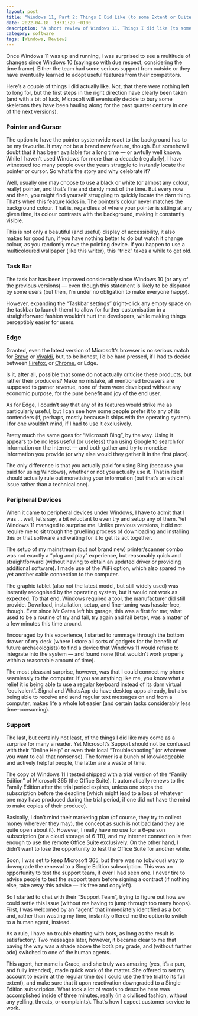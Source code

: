 ```yaml
---
layout: post
title: "Windows 11, Part 2: Things I Did Like (to some Extent or Quite a Lot)"
date: 2022-04-18  13:31:29 +0100
description: "A short review of Windows 11. Things I did like (to some extent or quite a lot): Accessible Pointer, Task Bar, Edge, Peripheral Devices, Support"
category: software
tags: [Windows, Review]
---
```


<p>Once Windows 11 was up and running, I was surprised to see a multitude of changes since Windows 10 (saying so with due respect, considering the time frame). Either the team had some serious support from outside or they have eventually learned to adopt useful features from their competitors.</p>

<p>Here&#8217;s a couple of things I did actually like. Not, that there were nothing left to long for, but the first steps in the right direction have clearly been taken (and with a bit of luck, Microsoft will eventually decide to bury some skeletons they have been hauling along for the past quarter century in one of the next versions).</p>
<!--more-->
<h3>Pointer and Cursor</h3>

<p>The option to have the pointer systemwide react to the background has to be my favourite. It may not be a brand new feature, though. But somehow I doubt that it has been available for a long time &#8212; or awfully well known. While I haven&#8217;t used Windows for more than a decade (regularly), I have witnessed too many people over the years struggle to instantly locate the pointer or cursor. So what&#8217;s the story and why celebrate it?</p>

<p>Well, usually one may choose to use a black or white (or almost any colour, really) pointer, and that&#8217;s fine and dandy most of the time. But every now and then, you might find yourself struggling to quickly locate the darn thing. That&#8217;s when this feature kicks in. The pointer&#8217;s colour never matches the background colour. That is, regardless of where your pointer is sitting at any given time, its colour contrasts with the background, making it constantly visible.</p>

<p>This is not only a beautiful (and useful) display of accessibility, it also makes for good fun, if you have nothing better to do but watch it change colour, as you randomly move the pointing device. If you happen to use a multicoloured wallpaper (like this writer), this &#8220;trick&#8221; takes a while to get old.</p>

<h3>Task Bar</h3>

<p>The task bar has been improved considerably since Windows 10 (or any of the previous versions) &#8212; even though this statement is likely to be disputed by some users (but then, I&#8217;m under no obligation to make everyone happy).</p>

<p>However, expanding the &#8220;Taskbar settings&#8221; (right&#8211;click any empty space on the taskbar to launch them) to allow for further customisation in a straightforward fashion wouldn&#8217;t hurt the developers, while making things perceptibly easier for users.</p>

<h3>Edge</h3>

<p>Granted, even the latest version of Microsoft&#8217;s browser is no serious match for <a rel="external" title="go to the home page of Brave" href="https://brave.com/">Brave</a> or <a rel="external" title="go to the home page of Vivaldi" href="https://vivaldi.com/">Vivaldi</a>, but, to be honest, I&#8217;d be hard pressed, if I had to decide between <a rel="external" title="go to the home page of Firefox" href="https://www.mozilla.org/en-US/firefox/new/">Firefox</a>, or <a rel="external" title="go to the home page of Google Chrome" href="https://www.google.com/chrome/">Chrome</a>, or Edge.</p>

<p>Is it, after all, possible that some do not actually criticise these products, but rather their producers? Make no mistake, all mentioned browsers are supposed to garner revenue, none of them were developed without any economic purpose, for the pure benefit and joy of the end user.</p>

<p>As for Edge, I coudn&#8217;t say that any of its features would strike me as particularly useful, but I can see how some people prefer it to any of its contenders (if, perhaps, mostly because it ships with the operating system). I for one wouldn&#8217;t mind, if I had to use it exclusively.</p>

<p>Pretty much the same goes for &#8220;Microsoft Bing&#8221;, by the way. Using it appears to be no less useful (or useless) than using Google to search for information on the internet &#8212; and both gather and try to monetise information you provide (or why else would they gather it in the first place).</p>

<p>The only difference is that you actually paid for using Bing (because you paid for using Windows), whether or not you actually use it. That in itself should actually rule out monetising your information (but that&#8217;s an ethical issue rather than a technical one).</p>

<h3>Peripheral Devices</h3>

<p>When it came to peripheral devices under Windows, I have to admit that I was &#8230; well, let&#8217;s say, a bit reluctant to even try and setup any of them. Yet Windows 11 managed to surprise me. Unlike previous versions, it did not require me to sit trough the gruelling process of downloading and installing this or that software and waiting for it to get its act together.</p>

<p>The setup of my mainstream (but not brand new) printer/scanner combo was not exactly a &#8220;plug and play&#8221; experience, but reasonably quick and straightforward (without having to obtain an updated driver or providing additional software). I made use of the <abbr>WiFi</abbr> option, which also spared me yet another cable connection to the computer.</p>

<p>The graphic tablet (also not the latest model, but still widely used) was instantly recognised by the operating system, but it would not work as expected. To that end, Windows required a tool, the manufacturer did still provide. Download, installation, setup, and fine&#8211;tuning was hassle&#8211;free, though. Ever since <abbr>Mr</abbr> Gates left his garage, this was a first for me; what used to be a routine of try and fail, try again and fail better, was a matter of a few minutes this time around.</p>

<p>Encouraged by this experience, I started to rummage through the bottom drawer of my desk (where I store all sorts of gadgets for the benefit of future archaeologists) to find a device that Windows 11 would refuse to integrate into the system &#8212; and found none (that wouldn&#8217;t work properly within a reasonable amount of time).</p>

<p>The most pleasant surprise, however, was that I could connect my phone seamlessly to the computer. If you are anything like me, you know what a relief it is being able to use a regular keyboard instead of its darn virtual &#8220;equivalent&#8221;. Signal and WhatsApp do have desktop apps already, but also being able to receive and send regular text messages on and from a computer, makes life a whole lot easier (and certain tasks considerably less time&#8211;consuming).</p>

<h3>Support</h3>

<p>The last, but certainly not least, of the things I did like may come as a surprise for many a reader. Yet Microsoft&#8217;s Support should not be confused with their &#8220;Online Help&#8221; or even their local &#8220;Troubleshooting&#8221; (or whatever you want to call that nonsense). The former is a bunch of knowledgeable and actively helpful people, the latter are a waste of time.</p>

<p>The copy of Windows 11 I tested shipped with a trial version of the &#8220;Family Edition&#8221; of Microsoft 365 (the Office Suite). It automatically renews to the Family Edition after the trial period expires, unless one stops the subscription before the deadline (which might lead to a loss of whatever one may have produced during the trial period, if one did not have the mind to make copies of their produce).</p>

<p>Basically, I don&#8217;t mind their marketing plan (of course, they try to collect money wherever they may), the concept as such is not bad (and they are quite open about it). However, I really have no use for a 6&#8211;person subscription (or a cloud storage of 6 <abbr>TB</abbr>), and my internet connection is fast enough to use the remote Office Suite exclusively. On the other hand, I didn&#8217;t want to lose the opportunity to test the Office Suite for another while.</p>

<p>Soon, I was set to keep Microsoft 365, but there was no (obvious) way to downgrade the renewal to a Single Edition subscription. This was an opportunity to test the support team, if ever I had seen one. I never tire to advise people to test the support team before signing a contract (if nothing else, take away this advise &#8212; it&#8217;s free and copyleft).</p>

<p>So I started to chat with their &#8220;Support Team&#8221;, trying to figure out how we could settle this issue (without me having to jump through too many hoops). First, I was welcomed by an &#8220;agent&#8221; that immediately identified as a bot and, rather than wasting my time, instantly offered me the option to switch to a human agent, instead.</p>

<p>As a rule, I have no trouble chatting with bots, as long as the result is satisfactory. Two messages later, however, it became clear to me that paving the way was a shade above the bot&#8217;s pay grade, and (without further ado) switched to one of the human agents.</p>

<p>This agent, her name is Grace, and she truly was amazing (yes, it&#8217;s a pun, and fully intended), made quick work of the matter. She offered to set my account to expire at the regular time (so I could use the free trial to its full extent), and make sure that it upon reactivation downgraded to a Single Edition subscription. What took a lot of words to describe here was accomplished inside of three minutes, really (in a civilised fashion, without any yelling, threats, or complaints). That&#8217;s how I expect customer service to work.</p>